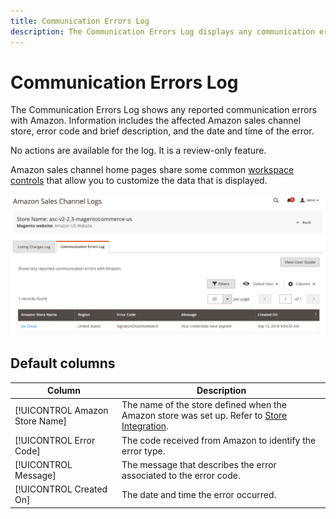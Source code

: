 ```yaml
---
title: Communication Errors Log
description: The Communication Errors Log displays any communication errors between Amazon and [!DNL Commerce].
---
```


# Communication Errors Log

The Communication Errors Log shows any reported communication errors with Amazon. Information includes the affected Amazon sales channel store, error code and brief description, and the date and time of the error.

No actions are available for the log. It is a review-only feature.

Amazon sales channel home pages share some common [workspace controls](./workspace-controls.md) that allow you to customize the data that is displayed.

![Communication Errors Log](assets/amazon-comm-errors-log.png)

## Default columns

|Column|Description|
|--- |--- |
|[!UICONTROL Amazon Store Name]|The name of the store defined when the Amazon store was set up. Refer to [Store Integration](./store-integration.md). |
|[!UICONTROL Error Code]|The code received from Amazon to identify the error type. |
|[!UICONTROL Message]|The message that describes the error associated to the error code. |
|[!UICONTROL Created On]|The date and time the error occurred. |
